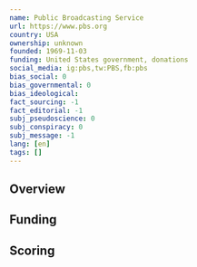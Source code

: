 ```yaml
---
name: Public Broadcasting Service
url: https://www.pbs.org
country: USA
ownership: unknown
founded: 1969-11-03
funding: United States government, donations
social_media: ig:pbs,tw:PBS,fb:pbs
bias_social: 0
bias_governmental: 0
bias_ideological:
fact_sourcing: -1
fact_editorial: -1
subj_pseudoscience: 0
subj_conspiracy: 0
subj_message: -1
lang: [en]
tags: []
---
```


## Overview

## Funding

## Scoring
